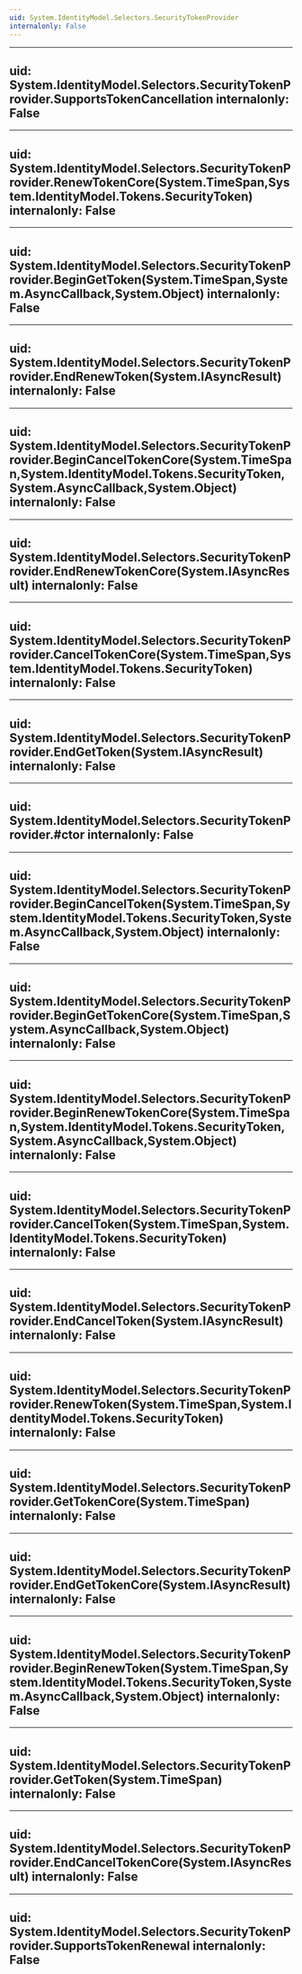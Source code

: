 ```yaml
---
uid: System.IdentityModel.Selectors.SecurityTokenProvider
internalonly: False
---
```


---
uid: System.IdentityModel.Selectors.SecurityTokenProvider.SupportsTokenCancellation
internalonly: False
---

---
uid: System.IdentityModel.Selectors.SecurityTokenProvider.RenewTokenCore(System.TimeSpan,System.IdentityModel.Tokens.SecurityToken)
internalonly: False
---

---
uid: System.IdentityModel.Selectors.SecurityTokenProvider.BeginGetToken(System.TimeSpan,System.AsyncCallback,System.Object)
internalonly: False
---

---
uid: System.IdentityModel.Selectors.SecurityTokenProvider.EndRenewToken(System.IAsyncResult)
internalonly: False
---

---
uid: System.IdentityModel.Selectors.SecurityTokenProvider.BeginCancelTokenCore(System.TimeSpan,System.IdentityModel.Tokens.SecurityToken,System.AsyncCallback,System.Object)
internalonly: False
---

---
uid: System.IdentityModel.Selectors.SecurityTokenProvider.EndRenewTokenCore(System.IAsyncResult)
internalonly: False
---

---
uid: System.IdentityModel.Selectors.SecurityTokenProvider.CancelTokenCore(System.TimeSpan,System.IdentityModel.Tokens.SecurityToken)
internalonly: False
---

---
uid: System.IdentityModel.Selectors.SecurityTokenProvider.EndGetToken(System.IAsyncResult)
internalonly: False
---

---
uid: System.IdentityModel.Selectors.SecurityTokenProvider.#ctor
internalonly: False
---

---
uid: System.IdentityModel.Selectors.SecurityTokenProvider.BeginCancelToken(System.TimeSpan,System.IdentityModel.Tokens.SecurityToken,System.AsyncCallback,System.Object)
internalonly: False
---

---
uid: System.IdentityModel.Selectors.SecurityTokenProvider.BeginGetTokenCore(System.TimeSpan,System.AsyncCallback,System.Object)
internalonly: False
---

---
uid: System.IdentityModel.Selectors.SecurityTokenProvider.BeginRenewTokenCore(System.TimeSpan,System.IdentityModel.Tokens.SecurityToken,System.AsyncCallback,System.Object)
internalonly: False
---

---
uid: System.IdentityModel.Selectors.SecurityTokenProvider.CancelToken(System.TimeSpan,System.IdentityModel.Tokens.SecurityToken)
internalonly: False
---

---
uid: System.IdentityModel.Selectors.SecurityTokenProvider.EndCancelToken(System.IAsyncResult)
internalonly: False
---

---
uid: System.IdentityModel.Selectors.SecurityTokenProvider.RenewToken(System.TimeSpan,System.IdentityModel.Tokens.SecurityToken)
internalonly: False
---

---
uid: System.IdentityModel.Selectors.SecurityTokenProvider.GetTokenCore(System.TimeSpan)
internalonly: False
---

---
uid: System.IdentityModel.Selectors.SecurityTokenProvider.EndGetTokenCore(System.IAsyncResult)
internalonly: False
---

---
uid: System.IdentityModel.Selectors.SecurityTokenProvider.BeginRenewToken(System.TimeSpan,System.IdentityModel.Tokens.SecurityToken,System.AsyncCallback,System.Object)
internalonly: False
---

---
uid: System.IdentityModel.Selectors.SecurityTokenProvider.GetToken(System.TimeSpan)
internalonly: False
---

---
uid: System.IdentityModel.Selectors.SecurityTokenProvider.EndCancelTokenCore(System.IAsyncResult)
internalonly: False
---

---
uid: System.IdentityModel.Selectors.SecurityTokenProvider.SupportsTokenRenewal
internalonly: False
---
